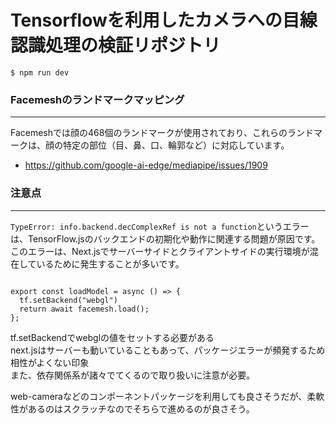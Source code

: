 # Tensorflowを利用したカメラへの目線認識処理の検証リポジトリ

```
$ npm run dev
```


### Facemeshのランドマークマッピング
---
Facemeshでは顔の468個のランドマークが使用されており、これらのランドマークは、顔の特定の部位（目、鼻、口、輪郭など）に対応しています。

- https://github.com/google-ai-edge/mediapipe/issues/1909


### 注意点
---

`TypeError: info.backend.decComplexRef is not a function`というエラーは、TensorFlow.jsのバックエンドの初期化や動作に関連する問題が原因です。このエラーは、Next.jsでサーバーサイドとクライアントサイドの実行環境が混在しているために発生することが多いです。


```

export const loadModel = async () => {
  tf.setBackend("webgl")
  return await facemesh.load();
};
```

tf.setBackendでwebglの値をセットする必要がある  
next.jsはサーバーも動いていることもあって、パッケージエラーが頻発するため相性がよくない印象  
また、依存関係系が諸々でてくるので取り扱いに注意が必要。

web-cameraなどのコンポーネントパッケージを利用しても良さそうだが、柔軟性があるのはスクラッチなのでそちらで進めるのが良さそう。